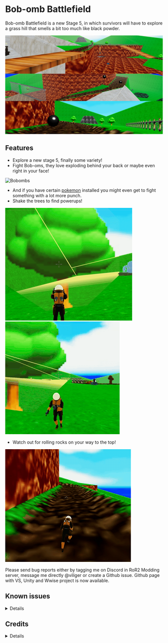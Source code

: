 # Bob-omb Battlefield
Bob-omb Battlefield is a new Stage 5, in which survivors will have to explore a grass hill that smells a bit too much like black powder.  

![Example Screenshot](https://raw.githubusercontent.com/viliger2/RoR2_BobombBattlefield/main/Images/screenshot.jpg)
## Features

* Explore a new stage 5, finally some variety!
* Fight Bob-oms, they love exploding behind your back or maybe even right in your face!

![Bobombs](https://raw.githubusercontent.com/viliger2/RoR2_BobombBattlefield/main/Images/Bobombs.gif)

* And if you have certain [pokemon](https://thunderstore.io/package/public_ParticleSystem/Regigigas/) installed you might even get to fight something with a lot more punch.
* Shake the trees to find powerups!

![Coin](https://raw.githubusercontent.com/viliger2/RoR2_BobombBattlefield/main/Images/Coin.gif) ![OneUp](https://raw.githubusercontent.com/viliger2/RoR2_BobombBattlefield/main/Images/OneUp.gif)

* Watch out for rolling rocks on your way to the top!

![RollingRocks](https://raw.githubusercontent.com/viliger2/RoR2_BobombBattlefield/main/Images/RollingRock.gif)

Please send bug reports either by tagging me on Discord in RoR2 Modding server, message me directly @viliger or create a Github issue. Github page with VS, Unity and Wwise project is now available.

## Known issues
<details>

  * <s>Stage lacks proper diorama</s>.
  * Rolling rocks are laggy\stuttery for network clients.
</details>

## Credits
<details>

  * Pretty much entire thing - Super Mario 64, property of Nintendo
  * [RandomlyAwesome](https://thunderstore.io/package/RandomlyAwesome/) - for providing initial Bobomb EntityState script.
  * [FORCED_REASSEMBLY](https://thunderstore.io/package/Forced_Reassembly/) - for idea to use Regigigas as a template for King Bobomb. Oops, spoilers.
  * [rob](https://thunderstore.io/package/rob_gaming/) and [TheTimesweeper](https://thunderstore.io/package/TheTimesweeper/) - for creating and maintaining Regigigas.
  * Tree shadow script - https://www.reddit.com/r/Unity3D/comments/c31gwd/a_very_simple_shadow_casting_solution_for_mobile/
</details>